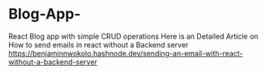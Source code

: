 # Blog-App-
React Blog app with simple CRUD operations
Here is an Detailed Article on How to send emails in react without a Backend server https://benjaminnwokolo.hashnode.dev/sending-an-email-with-react-without-a-backend-server
